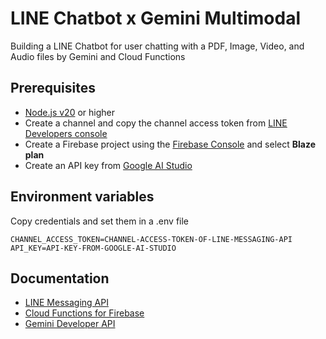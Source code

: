 # LINE Chatbot x Gemini Multimodal
Building a LINE Chatbot for user chatting with a PDF, Image, Video, and Audio files by Gemini and Cloud Functions

## Prerequisites
* [Node.js v20](https://nodejs.org) or higher
* Create a channel and copy the channel access token from [LINE Developers console](https://developers.line.biz/en/docs/messaging-api/getting-started/)
* Create a Firebase project using the [Firebase Console](https://console.firebase.google.com) and select <b>Blaze plan</b>
* Create an API key from [Google AI Studio](https://aistudio.google.com/app/apikey)

## Environment variables
Copy credentials and set them in a .env file
```
CHANNEL_ACCESS_TOKEN=CHANNEL-ACCESS-TOKEN-OF-LINE-MESSAGING-API
API_KEY=API-KEY-FROM-GOOGLE-AI-STUDIO
```

## Documentation
* [LINE Messaging API](https://developers.line.biz/en/docs/messaging-api/overview)
* [Cloud Functions for Firebase](https://firebase.google.com/docs/functions/get-started)
* [Gemini Developer API](https://ai.google.dev/gemini-api/docs/quickstart)
